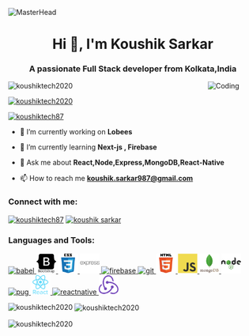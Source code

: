 ![MasterHead](https://miro.medium.com/max/815/0*PatkATBDaRl9ygN0)
<h1 align="center">Hi 👋, I'm Koushik Sarkar</h1>
<h3 align="center">A passionate Full Stack developer from Kolkata,India</h3>
<img align="right" alt="Coding" width="100" src="https://media-exp1.licdn.com/dms/image/C5603AQE8_ADloS2JaA/profile-displayphoto-shrink_800_800/0/1657902351252?e=1669248000&v=beta&t=Qjse7cNbd5aZJ0gLn_LMD646pfGp8CWHeeUq-MJFxcY">

<p align="left"> <img src="https://komarev.com/ghpvc/?username=koushiktech2020&label=Profile%20views&color=0e75b6&style=flat" alt="koushiktech2020" /> </p>

<p align="left"> <a href="https://github.com/ryo-ma/github-profile-trophy"><img src="https://github-profile-trophy.vercel.app/?username=koushiktech2020" alt="koushiktech2020" /></a> </p>

<p align="left"> <a href="https://twitter.com/koushiktech87" target="blank"><img src="https://img.shields.io/twitter/follow/koushiktech87?logo=twitter&style=for-the-badge" alt="koushiktech87" /></a> </p>

- 🔭 I’m currently working on **Lobees**

- 🌱 I’m currently learning **Next-js , Firebase**

- 💬 Ask me about **React,Node,Express,MongoDB,React-Native**

- 📫 How to reach me **koushik.sarkar987@gmail.com**

<h3 align="left">Connect with me:</h3>
<p align="left">
<a href="https://twitter.com/koushiktech87" target="blank"><img align="center" src="https://raw.githubusercontent.com/rahuldkjain/github-profile-readme-generator/master/src/images/icons/Social/twitter.svg" alt="koushiktech87" height="30" width="40" /></a>
<a href="https://linkedin.com/in/koushik sarkar" target="blank"><img align="center" src="https://raw.githubusercontent.com/rahuldkjain/github-profile-readme-generator/master/src/images/icons/Social/linked-in-alt.svg" alt="koushik sarkar" height="30" width="40" /></a>
</p>

<h3 align="left">Languages and Tools:</h3>
<p align="left"> <a href="https://babeljs.io/" target="_blank" rel="noreferrer"> <img src="https://www.vectorlogo.zone/logos/babeljs/babeljs-icon.svg" alt="babel" width="40" height="40"/> </a> <a href="https://getbootstrap.com" target="_blank" rel="noreferrer"> <img src="https://raw.githubusercontent.com/devicons/devicon/master/icons/bootstrap/bootstrap-plain-wordmark.svg" alt="bootstrap" width="40" height="40"/> </a> <a href="https://www.w3schools.com/css/" target="_blank" rel="noreferrer"> <img src="https://raw.githubusercontent.com/devicons/devicon/master/icons/css3/css3-original-wordmark.svg" alt="css3" width="40" height="40"/> </a> <a href="https://expressjs.com" target="_blank" rel="noreferrer"> <img src="https://raw.githubusercontent.com/devicons/devicon/master/icons/express/express-original-wordmark.svg" alt="express" width="40" height="40"/> </a> <a href="https://firebase.google.com/" target="_blank" rel="noreferrer"> <img src="https://www.vectorlogo.zone/logos/firebase/firebase-icon.svg" alt="firebase" width="40" height="40"/> </a> <a href="https://git-scm.com/" target="_blank" rel="noreferrer"> <img src="https://www.vectorlogo.zone/logos/git-scm/git-scm-icon.svg" alt="git" width="40" height="40"/> </a> <a href="https://www.w3.org/html/" target="_blank" rel="noreferrer"> <img src="https://raw.githubusercontent.com/devicons/devicon/master/icons/html5/html5-original-wordmark.svg" alt="html5" width="40" height="40"/> </a> <a href="https://developer.mozilla.org/en-US/docs/Web/JavaScript" target="_blank" rel="noreferrer"> <img src="https://raw.githubusercontent.com/devicons/devicon/master/icons/javascript/javascript-original.svg" alt="javascript" width="40" height="40"/> </a> <a href="https://www.mongodb.com/" target="_blank" rel="noreferrer"> <img src="https://raw.githubusercontent.com/devicons/devicon/master/icons/mongodb/mongodb-original-wordmark.svg" alt="mongodb" width="40" height="40"/> </a> <a href="https://nodejs.org" target="_blank" rel="noreferrer"> <img src="https://raw.githubusercontent.com/devicons/devicon/master/icons/nodejs/nodejs-original-wordmark.svg" alt="nodejs" width="40" height="40"/> </a> <a href="https://pugjs.org" target="_blank" rel="noreferrer"> <img src="https://cdn.worldvectorlogo.com/logos/pug.svg" alt="pug" width="40" height="40"/> </a> <a href="https://reactjs.org/" target="_blank" rel="noreferrer"> <img src="https://raw.githubusercontent.com/devicons/devicon/master/icons/react/react-original-wordmark.svg" alt="react" width="40" height="40"/> </a> <a href="https://reactnative.dev/" target="_blank" rel="noreferrer"> <img src="https://reactnative.dev/img/header_logo.svg" alt="reactnative" width="40" height="40"/> </a> <a href="https://redux.js.org" target="_blank" rel="noreferrer"> <img src="https://raw.githubusercontent.com/devicons/devicon/master/icons/redux/redux-original.svg" alt="redux" width="40" height="40"/> </a> </p>

<p><img align="left" src="https://github-readme-stats.vercel.app/api/top-langs?username=koushiktech2020&show_icons=true&locale=en&layout=compact" alt="koushiktech2020" /></p>

<p>&nbsp;<img align="center" src="https://github-readme-stats.vercel.app/api?username=koushiktech2020&show_icons=true&locale=en" alt="koushiktech2020" /></p>

<p><img align="center" src="https://github-readme-streak-stats.herokuapp.com/?user=koushiktech2020&" alt="koushiktech2020" /></p>
